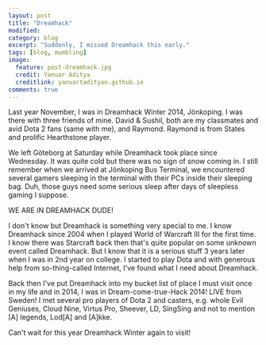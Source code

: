 ```yaml
---
layout: post
title: "Dreamhack"
modified:
category: blog
excerpt: "Suddenly, I missed Dreamhack this early."
tags: [blog, mumbling]
image:
  feature: post-dreamhack.jpg
  credit: Yanuar Aditya
  creditlink: yanuartadityan.github.io
comments: true
---
```


Last year November, I was in Dreamhack Winter 2014, Jönkoping. I was there with three friends of mine. David & Sushil, both are my classmates and avid Dota 2 fans (same with me), and Raymond. Raymond is from States and prolific Hearthstone player.

We left Göteborg at Saturday while Dreamhack took place since Wednesday. It was quite cold but there was no sign of snow coming in. I still remember when we arrived at Jönkoping Bus Terminal, we encountered several gamers sleeping in the terminal with their PCs inside their sleeping bag. Duh, those guys need some serious sleep after days of sleepless gaming I suppose.

WE ARE IN DREAMHACK DUDE!

I don't know but Dreamhack is something very special to me. I know Dreamhack since 2004 when I played World of Warcraft III for the first time. I know there was Starcraft back then that's quite popular on some unknown event called Dreamhack. But I know that it is a serious stuff 3 years later when I was in 2nd year on college. I started to play Dota and with generous help from so-thing-called Internet, I've found what I need about Dreamhack.

Back then I've put Dreamhack into my bucket list of place I must visit once in my life and in 2014, I was in Dream-come-true-Hack 2014! LIVE from Sweden! I met several pro players of Dota 2 and casters, e.g. whole Evil Geniuses, Cloud Nine, Virtus Pro, Sheever, LD, SingSing and not to mention [A] legends, Lod[A] and [A]kke.

Can't wait for this year Dreamhack Winter again to visit!